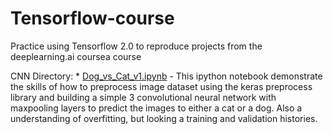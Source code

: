 # Tensorflow-course
Practice using Tensorflow 2.0 to reproduce projects from the deeplearning.ai coursea course

CNN Directory:
	* [Dog_vs_Cat_v1.ipynb](https://github.com/zhx281/Tensorflow-course/blob/master/CNN/Dog_vs_Cat_v1.ipynb)
		- This ipython notebook demonstrate the skills of how to preprocess image dataset using the keras preprocess library and building a simple 3 convolutional neural network with maxpooling layers to predict the images to either a cat or a dog. Also a understanding of overfitting, but looking a training and validation histories.
